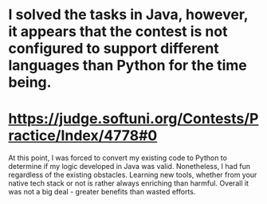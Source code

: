 # I solved the tasks in Java, however, it appears that the contest is not configured to support different languages than Python for the time being.

# https://judge.softuni.org/Contests/Practice/Index/4778#0 

At this point, I was forced to convert my existing code to Python to determine if my logic developed in Java was valid.
Nonetheless, I had fun regardless of the existing obstacles.  Learning new tools, whether from your native tech stack or not
is rather always enriching than harmful. Overall it was not a big deal - greater benefits than wasted efforts.
